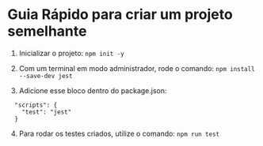 # Guia Rápido para criar um projeto semelhante

1. Inicializar o projeto: `npm init -y`

2. Com um terminal em modo administrador, rode o comando: `npm install --save-dev jest`

3. Adicione esse bloco dentro do package.json:

```
  "scripts": {
    "test": "jest"
  }
```

4. Para rodar os testes criados, utilize o comando: `npm run test`
